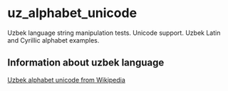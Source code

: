 # uz_alphabet_unicode
Uzbek language string manipulation tests. Unicode support. Uzbek Latin and Cyrillic alphabet examples. 

## Information about uzbek language
[Uzbek alphabet unicode from Wikipedia]




[Uzbek alphabet unicode from Wikipedia]: https://en.wikipedia.org/wiki/Uzbek_alphabet
